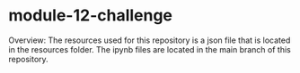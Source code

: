 # module-12-challenge

Overview: The resources used for this repository is a json file that is located in the resources folder. The ipynb files are located in the main branch of this repository. 
